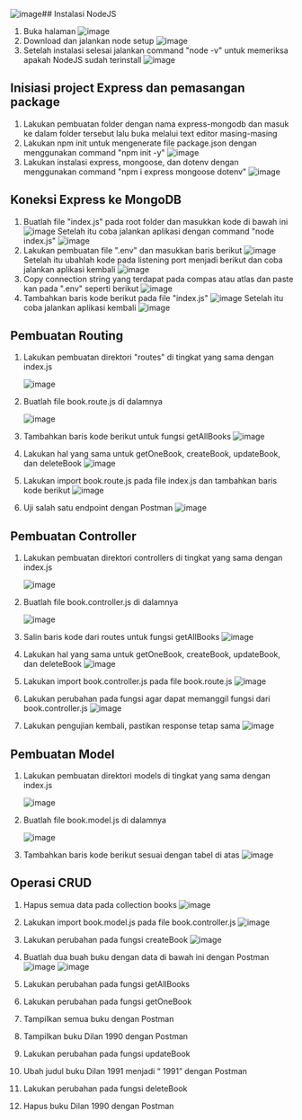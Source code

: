 ![image](https://github.com/asyamadil2/integrative_programming_practicum/assets/107811435/bf66cfe1-4188-446c-8851-e0052b063989)## Instalasi NodeJS

1. Buka halaman
   ![image](https://github.com/asyamadil2/integrative_programming_practicum/assets/107811435/5f394156-6943-4600-a9f9-2c5d2523763c)
2. Download dan jalankan node setup
   ![image](https://github.com/asyamadil2/integrative_programming_practicum/assets/107811435/f202535c-869c-4461-ad93-bbd5f1e1cf99)
3. Setelah instalasi selesai jalankan command "node -v" untuk memeriksa apakah NodeJS sudah terinstall
   ![image](https://github.com/asyamadil2/integrative_programming_practicum/assets/107811435/ae3def46-51c5-4ccb-ac37-614bd6071fbf)
  
## Inisiasi project Express dan pemasangan package

1. Lakukan pembuatan folder dengan nama express-mongodb dan masuk ke dalam folder tersebut lalu buka melalui text editor masing-masing
2. Lakukan npm init untuk mengenerate file package.json dengan menggunakan command "npm init -y"
   ![image](https://github.com/asyamadil2/integrative_programming_practicum/assets/107811435/5859d284-20d0-4b5e-8270-78c4ec515b04)
3. Lakukan instalasi express, mongoose, dan dotenv dengan menggunakan command "npm i express mongoose dotenv"
   ![image](https://github.com/asyamadil2/integrative_programming_practicum/assets/107811435/b05148ae-3687-4df8-9473-011304bc856e)

## Koneksi Express ke MongoDB

1. Buatlah file "index.js" pada root folder dan masukkan kode di bawah ini
   ![image](https://github.com/asyamadil2/integrative_programming_practicum/assets/107811435/67faaf22-db6d-4d88-99e2-becb9da18157)
   Setelah itu coba jalankan aplikasi dengan command "node index.js"
   ![image](https://github.com/asyamadil2/integrative_programming_practicum/assets/107811435/03863ddf-1ac3-4252-be7e-02f760fa7bc6)
2. Lakukan pembuatan file ".env" dan masukkan baris berikut
   ![image](https://github.com/asyamadil2/integrative_programming_practicum/assets/107811435/a74949e1-b87e-4425-a6b7-b30816a4b445)
   Setelah itu ubahlah kode pada listening port menjadi berikut dan coba jalankan aplikasi kembali
   ![image](https://github.com/asyamadil2/integrative_programming_practicum/assets/107811435/05b7b00f-e611-44c0-be96-5ecfb5ebfdde)
3. Copy connection string yang terdapat pada compas atau atlas dan paste kan pada ".env" seperti berikut
   ![image](https://github.com/asyamadil2/integrative_programming_practicum/assets/107811435/12a02bb9-0e58-484a-bdfb-c4f5f7806bf7)
4. Tambahkan baris kode berikut pada file "index.js"
   ![image](https://github.com/asyamadil2/integrative_programming_practicum/assets/107811435/a8c7426d-0866-47a2-9488-b4de27980588)
   Setelah itu coba jalankan aplikasi kembali
   ![image](https://github.com/asyamadil2/integrative_programming_practicum/assets/107811435/a2abc49d-6ea3-4bd6-8990-870590f6fab6)

## Pembuatan Routing

1. Lakukan pembuatan direktori "routes" di tingkat yang sama dengan index.js

   ![image](https://github.com/asyamadil2/integrative_programming_practicum/assets/107811435/38fed318-521f-45ad-b4b0-eaf949b3c7d0)
2. Buatlah file book.route.js di dalamnya

   ![image](https://github.com/asyamadil2/integrative_programming_practicum/assets/107811435/392d6fc1-4625-46a0-b384-ae63116bb076)
3. Tambahkan baris kode berikut untuk fungsi getAllBooks
   ![image](https://github.com/asyamadil2/integrative_programming_practicum/assets/107811435/a089596f-1392-4c55-bac6-3249d8b22c3c)

4. Lakukan hal yang sama untuk getOneBook, createBook, updateBook, dan deleteBook
   ![image](https://github.com/asyamadil2/integrative_programming_practicum/assets/107811435/38240f39-3026-4c32-b17e-80292cfc947b)
5. Lakukan import book.route.js pada file index.js dan tambahkan baris kode berikut
   ![image](https://github.com/asyamadil2/integrative_programming_practicum/assets/107811435/58e98aba-1243-4ace-8648-ae527516f722)
6. Uji salah satu endpoint dengan Postman
   ![image](https://github.com/asyamadil2/integrative_programming_practicum/assets/107811435/732666b6-12b2-4249-b0ce-32712dd1afe4)

## Pembuatan Controller

1. Lakukan pembuatan direktori controllers di tingkat yang sama dengan index.js

   ![image](https://github.com/asyamadil2/integrative_programming_practicum/assets/107811435/5eb11598-ee83-47fe-a33a-929c7866e9f6)
2. Buatlah file book.controller.js di dalamnya

   ![image](https://github.com/asyamadil2/integrative_programming_practicum/assets/107811435/d66dc764-19e4-42c3-895c-87ea424a8d0a)
3. Salin baris kode dari routes untuk fungsi getAllBooks
   ![image](https://github.com/asyamadil2/integrative_programming_practicum/assets/107811435/2e191696-c8f6-474f-9159-140d909ecf83)
4. Lakukan hal yang sama untuk getOneBook, createBook, updateBook, dan deleteBook
   ![image](https://github.com/asyamadil2/integrative_programming_practicum/assets/107811435/5f53363a-b18f-42c4-9a2e-67b0ee3f1258)
5. Lakukan import book.controller.js pada file book.route.js
   ![image](https://github.com/asyamadil2/integrative_programming_practicum/assets/107811435/d3b0cd7d-391d-4211-88fc-1621bdee0fc0)
6. Lakukan perubahan pada fungsi agar dapat memanggil fungsi dari book.controller.js
   ![image](https://github.com/asyamadil2/integrative_programming_practicum/assets/107811435/41c47b0c-6438-4d3a-8368-ef84210d3f9f)
7. Lakukan pengujian kembali, pastikan response tetap sama
   ![image](https://github.com/asyamadil2/integrative_programming_practicum/assets/107811435/a7d45166-575b-4c3e-a813-ee179caa629b)

## Pembuatan Model

1. Lakukan pembuatan direktori models di tingkat yang sama dengan index.js

   ![image](https://github.com/asyamadil2/integrative_programming_practicum/assets/107811435/f5f5de16-b524-4fa1-bc21-adc1a59150ce)
2. Buatlah file book.model.js di dalamnya

   ![image](https://github.com/asyamadil2/integrative_programming_practicum/assets/107811435/3598440c-dd03-4388-a1c8-67f35dd54989)
3. Tambahkan baris kode berikut sesuai dengan tabel di atas
   ![image](https://github.com/asyamadil2/integrative_programming_practicum/assets/107811435/a1e4ba72-af40-42e7-b629-03a959036f1c)

## Operasi CRUD

1. Hapus semua data pada collection books
   ![image](https://github.com/asyamadil2/integrative_programming_practicum/assets/107811435/4698a7ed-c9c4-4f6a-a153-8d3b38963773)
2. Lakukan import book.model.js pada file book.controller.js
   ![image](https://github.com/asyamadil2/integrative_programming_practicum/assets/107811435/e7d8de6b-623a-46f1-8a36-7950bd5701f9)
3. Lakukan perubahan pada fungsi createBook
   ![image](https://github.com/asyamadil2/integrative_programming_practicum/assets/107811435/81596b06-dd54-4dba-a93e-33cbe66102d6)
4. Buatlah dua buah buku dengan data di bawah ini dengan Postman
   ![image](https://github.com/asyamadil2/integrative_programming_practicum/assets/107811435/874b09f2-7a21-4cc4-86e2-3344e95f28e3)
   ![image](https://github.com/asyamadil2/integrative_programming_practicum/assets/107811435/e2702f9b-7442-4b74-a663-bdeb172f9ee0)
5. Lakukan perubahan pada fungsi getAllBooks

6. Lakukan perubahan pada fungsi getOneBook

7. Tampilkan semua buku dengan Postman

8. Tampilkan buku Dilan 1990 dengan Postman

9. Lakukan perubahan pada fungsi updateBook

10. Ubah judul buku Dilan 1991 menjadi “<NAMA PANGGILAN> 1991” dengan Postman

11. Lakukan perubahan pada fungsi deleteBook

12. Hapus buku Dilan 1990 dengan Postman
